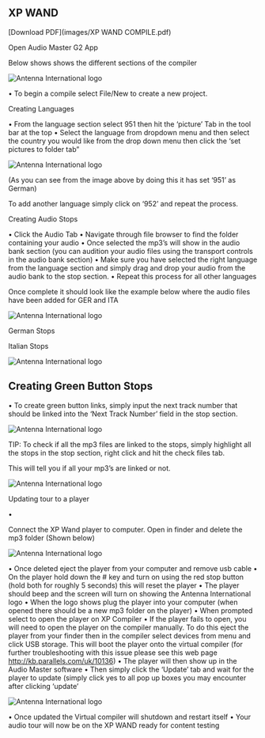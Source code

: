 ## XP WAND



[Download PDF](images/XP WAND COMPILE.pdf)

Open Audio Master G2 App










Below shows shows the different sections of the compiler




![Antenna International logo](/images/xpwandsc_1.png)




























•	To begin a compile select File/New to create a new project. 

Creating Languages

•	From the language section select 951 then hit the ‘picture’ Tab in the tool bar at the top
•	Select the language from dropdown menu and then select the country you would like from the drop down menu then click the ‘set pictures to folder tab”





![Antenna International logo](/images/xpwandsc2.png)

















(As you can see from the image above by doing this it has set ‘951’ as German)

To add another language simply click on ‘952’ and repeat the process.



Creating Audio Stops


•	Click the Audio Tab
•	Navigate through file browser to find the folder containing your audio
•	Once selected the mp3’s will show in the audio bank section (you can audition your audio files using the transport controls in the audio bank section)
•	Make sure you have selected the right language from the language section and simply drag and drop your audio from the audio bank to the stop section.
•	Repeat this process for all other languages

Once complete it should look like the example below where the audio files have been added for GER and ITA



![Antenna International logo](/images/xpwand_3.png)




















German Stops























Italian Stops


![Antenna International logo](/images/xpwand_4.png)


## Creating Green Button Stops

•	To create green button links, simply input the next track number that should be linked into the ‘Next Track Number’ field in the stop section. 



![Antenna International logo](/images/xpwand_5.png)























TIP: To check if all the mp3 files are linked to the stops, simply highlight all the stops in the stop section, right click and hit the check files tab. 

This will tell you if all your mp3’s are linked or not.


![Antenna International logo](/images/xpwand_6.png)













Updating tour to a player

•	

Connect the XP Wand player to computer. Open in finder and delete the mp3 folder (Shown below)




![Antenna International logo](/images/xpwand_7.png)











•	Once deleted eject the player from your computer and remove usb cable
•	On the player hold down the # key and turn on using the red stop button (hold both for roughly 5 seconds) this will reset the player
•	The player should beep and the screen will turn on showing the Antenna International logo 
•	When the logo shows plug the player into your computer (when opened there should be a new mp3 folder on the player)
•	When prompted select to open the player on XP Compiler
•	If the player fails to open, you will need to open the player on the compiler manually. To do this eject the player from your finder then in the compiler select devices from menu and click USB storage. This will boot the player onto the virtual compiler (for further troubleshooting with this issue please see this web page http://kb.parallels.com/uk/10136) 
•	The player will then show up in the Audio Master software
•	Then simply click the ‘Update’ tab and wait for the player to update (simply click yes to all pop up boxes you may encounter after clicking ‘update’





![Antenna International logo](/images/xpwand_8.png)









•	Once updated the Virtual compiler will shutdown and restart itself
•	Your audio tour will now be on the XP WAND ready for content testing
